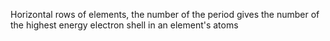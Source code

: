 Horizontal rows  of elements, the number of the period gives the number of the highest energy electron shell in an element's atoms